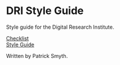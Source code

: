 # DRI Style Guide

Style guide for the Digital Research Institute.

[Checklist](checklist.md)  
[Style Guide](style-guide.md)  

Written by Patrick Smyth.
